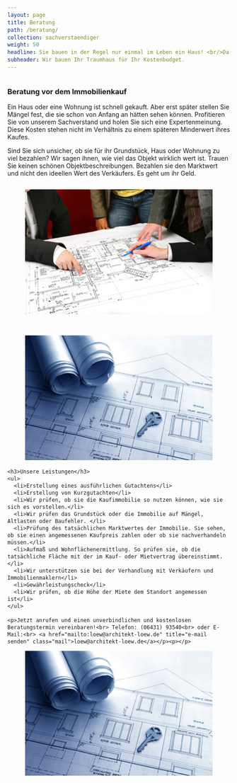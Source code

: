 ```yaml
---
layout: page
title: Beratung
path: /beratung/
collection: sachverstaendiger
weight: 50
headline: Sie bauen in der Regel nur einmal im Leben ein Haus! <br/>Da kann jeder Fehler zu viel sein.
subheader: Wir bauen Ihr Traumhaus für Ihr Kostenbudget.
---
```



<div class="content_box">

  <div class="column">
    <h3>Beratung vor dem Immobilienkauf</h3>
    <p>Ein Haus oder eine Wohnung ist schnell gekauft. Aber erst später stellen Sie Mängel fest, die sie schon von Anfang an hätten sehen können. Profitieren Sie von unserem Sachverstand und holen Sie sich eine Expertenmeinung. Diese Kosten stehen nicht im Verhältnis zu einem späteren Minderwert ihres Kaufes.</p>
    <p>Sind Sie sich unsicher, ob sie für ihr Grundstück, Haus oder Wohnung zu viel bezahlen? Wir sagen ihnen, wie viel das Objekt wirklich wert ist. Trauen Sie keinen schönen Objektbeschreibungen. Bezahlen sie den Marktwert und nicht den ideellen Wert des Verkäufers. Es geht um ihr Geld.</p>
  </div>
  <figure class="column2">
    <img src="/assets//images/iStock_review-planl.jpg">
  </figure>
  <br class="clear">
</div>


<div class="content_box">
  <figure class="column xs-hidden">
    <img src="/assets//images/iStock_architektur_schluessell.jpg">
  </figure>
  <div class="column2">

    <h3>Unsere Leistungen</h3>
    <ul>
      <li>Erstellung eines ausführlichen Gutachtens</li>
      <li>Erstellung von Kurzgutachten</li>
      <li>Wir prüfen, ob sie die Kaufimmobilie so nutzen können, wie sie sich es vorstellen.</li>
      <li>Wir prüfen das Grundstück oder die Immobilie auf Mängel, Altlasten oder Baufehler. </li>
      <li>Prüfung des tatsächlichen Marktwertes der Immobilie. Sie sehen, ob sie einen angemessenen Kaufpreis zahlen oder ob sie nachverhandeln   müssen.</li>
      <li>Aufmaß und Wohnflächenermittlung. So prüfen sie, ob die tatsächliche Fläche mit der im Kauf- oder Mietvertrag übereinstimmt.</li>
      <li>Wir unterstützen sie bei der Verhandlung mit Verkäufern und Immobilienmaklern</li>
      <li>Gewährleistungscheck</li>
      <li>Wir prüfen, ob die Höhe der Miete dem Standort angemessen ist</li>
    </ul>

    <p>Jetzt anrufen und einen unverbindlichen und kostenlosen Beratungstermin vereinbaren!<br> Telefon: (06431) 93540<br> oder E-Mail:<br> <a href="mailto:loew@architekt-loew.de" title="e-mail senden" class="mail">loew@architekt-loew.de</a></p><p></p>
  </div>
  <figure class="column xs-only">
    <img src="/assets//images/iStock_architektur_schluessell.jpg">
  </figure>
  <br class="clear">
</div>